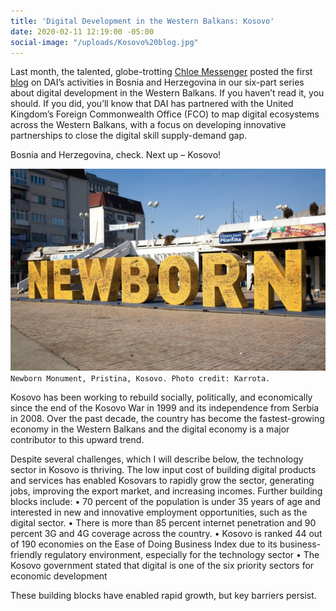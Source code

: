 ```yaml
---
title: 'Digital Development in the Western Balkans: Kosovo'
date: 2020-02-11 12:19:00 -05:00
social-image: "/uploads/Kosovo%20blog.jpg"
---
```


Last month, the talented, globe-trotting [Chloe Messenger](http://dai-global-digital.com/authors/chloe-messenger/) posted the first [blog](http://dai-global-digital.com/digital-development-in-the-western-balkans-bosnia-and-herzegovina.html) on DAI’s activities in Bosnia and Herzegovina in our six-part series about digital development in the Western Balkans. If you haven’t read it, you should. If you did, you’ll know that DAI has partnered with the United Kingdom’s Foreign Commonwealth Office (FCO) to map digital ecosystems across the Western Balkans, with a focus on developing innovative partnerships to close the digital skill supply-demand gap.

Bosnia and Herzegovina, check. Next up – Kosovo!

<!--more-->

![Kosovo%20blog.jpg](/uploads/Kosovo%20blog.jpg)`Newborn Monument, Pristina, Kosovo. Photo credit: Karrota.`

Kosovo has been working to rebuild socially, politically, and economically since the end of the Kosovo War in 1999 and its independence from Serbia in 2008. Over the past decade, the country has become the fastest-growing economy in the Western Balkans and the digital economy is a major contributor to this upward trend.

Despite several challenges, which I will describe below, the technology sector in Kosovo is thriving. The low input cost of building digital products and services has enabled Kosovars to rapidly grow the sector, generating jobs, improving the export market, and increasing incomes. Further building blocks include:
• 70 percent of the population is under 35 years of age and interested in new and innovative employment opportunities, such as the digital sector.
• There is more than 85 percent internet penetration and 90 percent 3G and 4G coverage across the country.
• Kosovo is ranked 44 out of 190 economies on the Ease of Doing Business Index due to its business-friendly regulatory environment, especially for the technology sector
• The Kosovo government stated that digital is one of the six priority sectors for economic development 

These building blocks have enabled rapid growth, but key barriers persist.  

 

